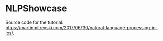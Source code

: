 # NLPShowcase

Source code for the tutorial: https://martinmitrevski.com/2017/06/30/natural-language-processing-in-ios/.
